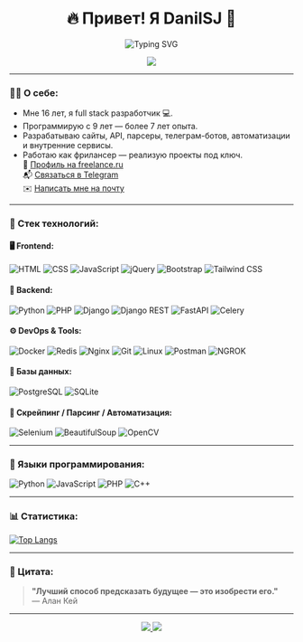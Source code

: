 <h1 align="center">
  🔥 Привет! Я DanilSJ 👋
</h1>

<p align="center">
  <img src="https://readme-typing-svg.herokuapp.com?color=36BCF7&center=true&vCenter=true&multiline=true&lines=Full-stack+разработчик;" alt="Typing SVG" />
</p>

<p align="center">
  <img src="https://img.shields.io/badge/Open%20to-Work-brightgreen?style=for-the-badge&logo=freelancer&logoColor=white" />
</p>

---

### 🧑‍💻 О себе:
- Мне 16 лет, я full stack разработчик 💻.
- Программирую с 9 лет — более 7 лет опыта.
- Разрабатываю сайты, API, парсеры, телеграм-ботов, автоматизации и внутренние сервисы.
- Работаю как фрилансер — реализую проекты под ключ.  
  🔗 [Профиль на freelance.ru](https://freelance.ru/danilchagarno)  
  📬 [Связаться в Telegram](https://t.me/DanilChagarnoy)  
  ✉️ [Написать мне на почту](mailto:DanilChagarnoy@yandex.ru)

---

### 🚀 Стек технологий:

#### 🖥️ Frontend:
![HTML](https://img.shields.io/badge/-HTML-ff5733?style=flat-square&logo=html5&logoColor=white)
![CSS](https://img.shields.io/badge/-CSS-2965f1?style=flat-square&logo=css3&logoColor=white)
![JavaScript](https://img.shields.io/badge/-JavaScript-f7df1e?style=flat-square&logo=javascript&logoColor=black)
![jQuery](https://img.shields.io/badge/-jQuery-0769ad?style=flat-square&logo=jquery&logoColor=white)
![Bootstrap](https://img.shields.io/badge/-Bootstrap-563d7c?style=flat-square&logo=bootstrap&logoColor=white)
![Tailwind CSS](https://img.shields.io/badge/-Tailwind_CSS-38b2ac?style=flat-square&logo=tailwind-css&logoColor=white)

#### 🧠 Backend:
![Python](https://img.shields.io/badge/-Python-3776ab?style=flat-square&logo=python&logoColor=white)
![PHP](https://img.shields.io/badge/-PHP-777bb4?style=flat-square&logo=php&logoColor=white)
![Django](https://img.shields.io/badge/-Django-092e20?style=flat-square&logo=django&logoColor=white)
![Django REST](https://img.shields.io/badge/-DRF-092e20?style=flat-square&logo=django&logoColor=white)
![FastAPI](https://img.shields.io/badge/-FastAPI-009688?style=flat-square&logo=fastapi&logoColor=white)
![Celery](https://img.shields.io/badge/-Celery-37814A?style=flat-square&logo=celery&logoColor=white)

#### ⚙️ DevOps & Tools:
![Docker](https://img.shields.io/badge/-Docker-2496ed?style=flat-square&logo=docker&logoColor=white)
![Redis](https://img.shields.io/badge/-Redis-d82c20?style=flat-square&logo=redis&logoColor=white)
![Nginx](https://img.shields.io/badge/-Nginx-009639?style=flat-square&logo=nginx&logoColor=white)
![Git](https://img.shields.io/badge/-Git-f05032?style=flat-square&logo=git&logoColor=white)
![Linux](https://img.shields.io/badge/-Linux-000000?style=flat-square&logo=linux&logoColor=white)
![Postman](https://img.shields.io/badge/-Postman-FF6C37?style=flat-square&logo=postman&logoColor=white)
![NGROK](https://img.shields.io/badge/-Ngrok-1f1f1f?style=flat-square&logo=ngrok&logoColor=white)

#### 🧰 Базы данных:
![PostgreSQL](https://img.shields.io/badge/-PostgreSQL-336791?style=flat-square&logo=postgresql&logoColor=white)
![SQLite](https://img.shields.io/badge/-SQLite-003B57?style=flat-square&logo=sqlite&logoColor=white)

#### 🤖 Скрейпинг / Парсинг / Автоматизация:
![Selenium](https://img.shields.io/badge/-Selenium-43B02A?style=flat-square&logo=selenium&logoColor=white)
![BeautifulSoup](https://img.shields.io/badge/-BeautifulSoup-000000?style=flat-square&logo=python&logoColor=white)
![OpenCV](https://img.shields.io/badge/-OpenCV-5C3EE8?style=flat-square&logo=opencv&logoColor=white)

---

### 🧠 Языки программирования:
![Python](https://img.shields.io/badge/-Python-3776ab?style=flat-square&logo=python&logoColor=white)
![JavaScript](https://img.shields.io/badge/-JavaScript-f7df1e?style=flat-square&logo=javascript&logoColor=black)
![PHP](https://img.shields.io/badge/-PHP-777bb4?style=flat-square&logo=php&logoColor=white)
![C++](https://img.shields.io/badge/-C++-00599c?style=flat-square&logo=c%2B%2B&logoColor=white)

---

### 📊 Статистика:
[![Top Langs](https://github-readme-stats.vercel.app/api/top-langs/?username=DanilSJ&layout=compact&theme=default)](https://github.com/DanilSJ/github-readme-stats)

---

### 💬 Цитата:
> **"Лучший способ предсказать будущее — это изобрести его."**  
> — Алан Кей

---

<p align="center">
  <a href="https://t.me/DanilChagarnoy" target="_blank">
    <img src="https://img.shields.io/badge/Telegram-DanilChagarnoy-2CA5E0?style=for-the-badge&logo=telegram&logoColor=white" />
  </a>
  <a href="mailto:DanilChagarnoy@yandex.ru" target="_blank">
    <img src="https://img.shields.io/badge/Email-DanilChagarnoy@yandex.ru-D14836?style=for-the-badge&logo=gmail&logoColor=white" />
  </a>
</p>
